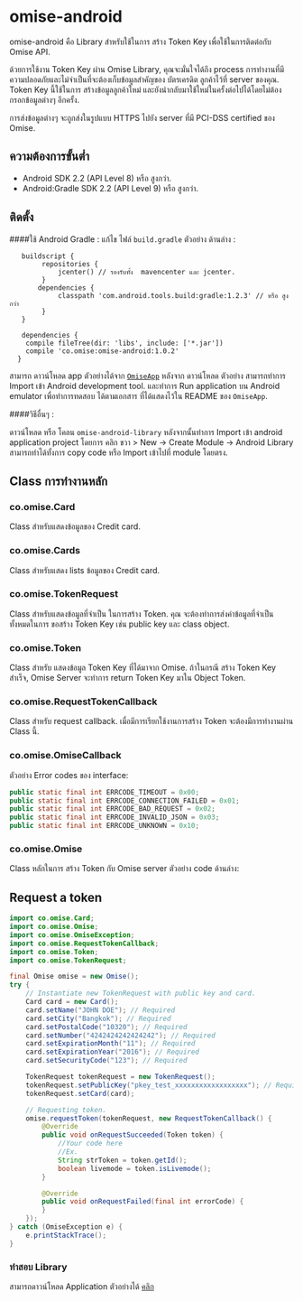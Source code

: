 # omise-android
omise-android คือ Library สำหรับใช้ในการ สร้าง Token Key เพื่อใช้ในการติดต่อกับ  Omise API.

ด้วยการใช้งาน Token Key ผ่าน Omise Library, คุณจะมั่นใจได้ถึง process การทำงานที่มีความปลอดภัยและไม่จำเป็นที่จะต้องเก็บข้อมูลสำคัญของ บัตรเครดิต ลูกค้าไว้ที่ server ของคุณ. Token Key นี้ใช้ในการ สร้างข้อมูลลูกค้าใหม่ และยังนำกลับมาใช้ใหม่ในครั้งต่อไปได้โดยไม่ต้องกรอกข้อมูลต่างๆ อีกครั้ง.

การส่งข้อมูลต่างๆ จะถูกส่งในรูปแบบ HTTPS  ไปยัง server ที่มี PCI-DSS certified ของ Omise.

## ความต้องการขั้นต่ำ
* Android SDK 2.2 (API Level 8) หรือ สูงกว่า.
* Android:Gradle SDK 2.2 (API Level 9) หรือ สูงกว่า.

## ติดตั้ง
####ใช้ Android Gradle :
   แก้ไข ไฟล์ `build.gradle` ตัวอย่าง ด้านล่าง :
```   
   buildscript {
        repositories {
            jcenter() // รองรับทั้ง  mavencenter และ jcenter.
        }
       dependencies {
            classpath 'com.android.tools.build:gradle:1.2.3' // หรือ สูงกว่า
        }
   }
   
   dependencies {
    compile fileTree(dir: 'libs', include: ['*.jar'])
    compile 'co.omise:omise-android:1.0.2'
  }
  ```
สามารถ ดาวน์โหลด app ตัวอย่างได้จาก <a href="https://github.com/omise/omise-android-example">`OmiseApp`</a> หลังจาก ดาวน์โหลด ตัวอย่าง สามารถทำการ Import เข้า Android development tool. และทำการ Run application บน Android emulator เพื่อทำการทดสอบ ได้ตามเอกสาร ที่ได้แสดงไว้ใน README ของ `OmiseApp`.

####วิธีอื่นๆ :

ดาวน์โหลด หรือ โคลน `omise-android-library`  หลังจากนั้นทำการ Import เข้า android application project โดยการ คลิก ขวา > New -> Create Module -> Android Library สามารถทำได้ทั้งการ copy code หรือ Import เข้าไปที่ module โดยตรง.

## Class การทำงานหลัก
### co.omise.Card
Class สำหรับแสดงข้อมูลของ Credit card.

### co.omise.Cards
Class สำหรับแสดง lists ข้อมูลของ Credit card.

### co.omise.TokenRequest
Class สำหรับแสดงข้อมูลที่จำเป็น ในการสร้าง Token.  คุณ จะต้องทำการส่งค่าข้อมูลที่จำเป็นทั้งหมดในการ ขอสร้าง Token Key เช่น public key และ class object.

### co.omise.Token
Class สำหรับ แสดงข้อมูล Token Key ที่ได้มาจาก Omise. ถ้าในกรณี สร้าง Token Key สำเร็จ, Omise Server จะทำการ return Token Key มาใน Object Token.

### co.omise.RequestTokenCallback
Class สำหรับ request callback. เมื่อมีการเรียกใช้งานการสร้าง Token จะต้องมีการทำงานผ่าน Class นี้.

### co.omise.OmiseCallback
ตัวอย่าง Error codes ของ interface:

```java
public static final int ERRCODE_TIMEOUT = 0x00;
public static final int ERRCODE_CONNECTION_FAILED = 0x01;
public static final int ERRCODE_BAD_REQUEST = 0x02;
public static final int ERRCODE_INVALID_JSON = 0x03;
public static final int ERRCODE_UNKNOWN = 0x10;
```

### co.omise.Omise
Class หลักในการ สร้าง Token กับ Omise server ตัวอย่าง code ด้านล่าง:

## Request a token

```java
import co.omise.Card;
import co.omise.Omise;
import co.omise.OmiseException;
import co.omise.RequestTokenCallback;
import co.omise.Token;
import co.omise.TokenRequest;

final Omise omise = new Omise();
try {
    // Instantiate new TokenRequest with public key and card.
    Card card = new Card();
    card.setName("JOHN DOE"); // Required
    card.setCity("Bangkok"); // Required
    card.setPostalCode("10320"); // Required
    card.setNumber("4242424242424242"); // Required
    card.setExpirationMonth("11"); // Required
    card.setExpirationYear("2016"); // Required
    card.setSecurityCode("123"); // Required

    TokenRequest tokenRequest = new TokenRequest();
    tokenRequest.setPublicKey("pkey_test_xxxxxxxxxxxxxxxxxx"); // Required
    tokenRequest.setCard(card);

    // Requesting token.
    omise.requestToken(tokenRequest, new RequestTokenCallback() {
        @Override
        public void onRequestSucceeded(Token token) {
            //Your code here
            //Ex.
            String strToken = token.getId();
            boolean livemode = token.isLivemode();
        }

        @Override
        public void onRequestFailed(final int errorCode) {
        }
    });
} catch (OmiseException e) {
    e.printStackTrace();
}
```

### ทำสอบ Library
สามารถดาวน์โหลด Application ตัวอย่างได้ <a href="https://github.com/omise/omise-android-example">คลิก</a>
